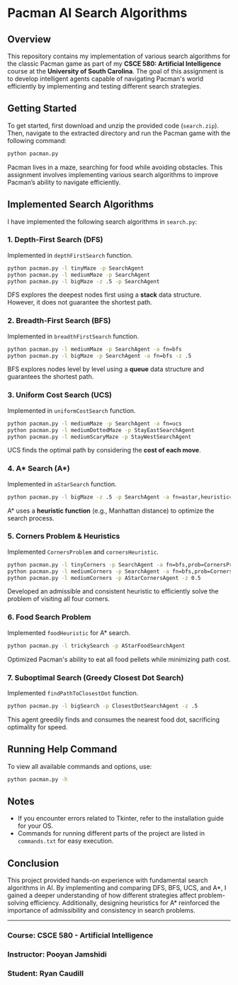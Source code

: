# Pacman AI Search Algorithms

## Overview

This repository contains my implementation of various search algorithms for the classic Pacman game as part of my **CSCE 580: Artificial Intelligence** course at the **University of South Carolina**. The goal of this assignment is to develop intelligent agents capable of navigating Pacman's world efficiently by implementing and testing different search strategies.

## Getting Started

To get started, first download and unzip the provided code (`search.zip`). Then, navigate to the extracted directory and run the Pacman game with the following command:

```sh
python pacman.py
```

Pacman lives in a maze, searching for food while avoiding obstacles. This assignment involves implementing various search algorithms to improve Pacman’s ability to navigate efficiently.

## Implemented Search Algorithms

I have implemented the following search algorithms in `search.py`:

### 1. Depth-First Search (DFS)

Implemented in `depthFirstSearch` function.

```sh
python pacman.py -l tinyMaze -p SearchAgent
python pacman.py -l mediumMaze -p SearchAgent
python pacman.py -l bigMaze -z .5 -p SearchAgent
```

DFS explores the deepest nodes first using a **stack** data structure. However, it does not guarantee the shortest path.

### 2. Breadth-First Search (BFS)

Implemented in `breadthFirstSearch` function.

```sh
python pacman.py -l mediumMaze -p SearchAgent -a fn=bfs
python pacman.py -l bigMaze -p SearchAgent -a fn=bfs -z .5
```

BFS explores nodes level by level using a **queue** data structure and guarantees the shortest path.

### 3. Uniform Cost Search (UCS)

Implemented in `uniformCostSearch` function.

```sh
python pacman.py -l mediumMaze -p SearchAgent -a fn=ucs
python pacman.py -l mediumDottedMaze -p StayEastSearchAgent
python pacman.py -l mediumScaryMaze -p StayWestSearchAgent
```

UCS finds the optimal path by considering the **cost of each move**.

### 4. A\* Search (A\*)

Implemented in `aStarSearch` function.

```sh
python pacman.py -l bigMaze -z .5 -p SearchAgent -a fn=astar,heuristic=manhattanHeuristic
```

A\* uses a **heuristic function** (e.g., Manhattan distance) to optimize the search process.

### 5. Corners Problem & Heuristics

Implemented `CornersProblem` and `cornersHeuristic`.

```sh
python pacman.py -l tinyCorners -p SearchAgent -a fn=bfs,prob=CornersProblem
python pacman.py -l mediumCorners -p SearchAgent -a fn=bfs,prob=CornersProblem
python pacman.py -l mediumCorners -p AStarCornersAgent -z 0.5
```

Developed an admissible and consistent heuristic to efficiently solve the problem of visiting all four corners.

### 6. Food Search Problem

Implemented `foodHeuristic` for A\* search.

```sh
python pacman.py -l trickySearch -p AStarFoodSearchAgent
```

Optimized Pacman's ability to eat all food pellets while minimizing path cost.

### 7. Suboptimal Search (Greedy Closest Dot Search)

Implemented `findPathToClosestDot` function.

```sh
python pacman.py -l bigSearch -p ClosestDotSearchAgent -z .5
```

This agent greedily finds and consumes the nearest food dot, sacrificing optimality for speed.

## Running Help Command

To view all available commands and options, use:

```sh
python pacman.py -h
```

## Notes

- If you encounter errors related to Tkinter, refer to the installation guide for your OS.
- Commands for running different parts of the project are listed in `commands.txt` for easy execution.

## Conclusion

This project provided hands-on experience with fundamental search algorithms in AI. By implementing and comparing DFS, BFS, UCS, and A\*, I gained a deeper understanding of how different strategies affect problem-solving efficiency. Additionally, designing heuristics for A\* reinforced the importance of admissibility and consistency in search problems.

---

### Course: CSCE 580 - Artificial Intelligence

### Instructor: Pooyan Jamshidi

### Student: Ryan Caudill

